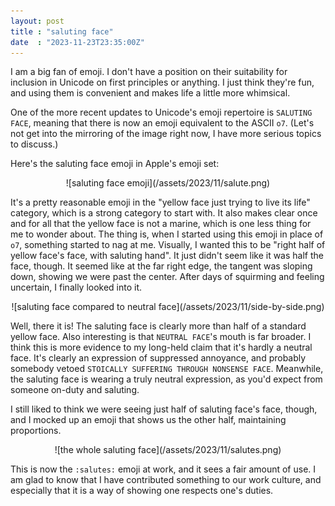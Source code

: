 ```yaml
---
layout: post
title : "saluting face"
date  : "2023-11-23T23:35:00Z"
---
```


I am a big fan of emoji.  I don't have a position on their suitability for
inclusion in Unicode on first principles or anything.  I just think they're
fun, and using them is convenient and makes life a little more whimsical.

One of the more recent updates to Unicode's emoji repertoire is `SALUTING
FACE`, meaning that there is now an emoji equivalent to the ASCII `o7`.  (Let's
not get into the mirroring of the image right now, I have more serious topics
to discuss.)

Here's the saluting face emoji in Apple's emoji set:

<center markdown="block">
![saluting face emoji](/assets/2023/11/salute.png)
</center>

It's a pretty reasonable emoji in the "yellow face just trying to live its
life" category, which is a strong category to start with.  It also makes clear
once and for all that the yellow face is not a marine, which is one less thing
for me to wonder about.  The thing is, when I started using this emoji in place
of `o7`, something started to nag at me.  Visually, I wanted this to be "right
half of yellow face's face, with saluting hand".  It just didn't seem like it
was half the face, though.  It seemed like at the far right edge, the tangent
was sloping down, showing we were past the center.  After days of squirming and
feeling uncertain, I finally looked into it.

<center markdown="block">
![saluting face compared to neutral face](/assets/2023/11/side-by-side.png)
</center>

Well, there it is!  The saluting face is clearly more than half of a standard
yellow face.  Also interesting is that `NEUTRAL FACE`'s mouth is far broader.
I think this is more evidence to my long-held claim that it's hardly a neutral
face.  It's clearly an expression of suppressed annoyance, and probably
somebody vetoed `STOICALLY SUFFERING THROUGH NONSENSE FACE`.  Meanwhile, the
saluting face is wearing a truly neutral expression, as you'd expect from
someone on-duty and saluting.

I still liked to think we were seeing just half of saluting face's face,
though, and I mocked up an emoji that shows us the other half, maintaining
proportions.

<center markdown="block">
![the whole saluting face](/assets/2023/11/salutes.png)
</center>

This is now the `:salutes:` emoji at work, and it sees a fair amount of use.  I
am glad to know that I have contributed something to our work culture, and
especially that it is a way of showing one respects one's duties.
